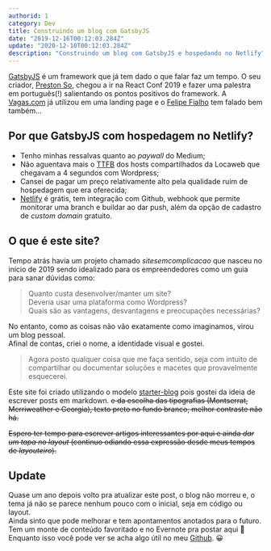 ```yaml
---
authorid: 1
category: Dev
title: Construindo um blog com GatsbyJS
date: "2019-12-16T00:12:03.284Z"
update: "2020-12-10T00:12:03.284Z"
description: "Construindo um blog com GatsbyJS e hospedando no Netlify"
---
```


[GatsbyJS](https://www.gatsbyjs.org/) é um framework que já tem dado o que falar faz um tempo.
O seu criador, [Preston So](https://preston.so/), chegou a ir na React Conf 2019 e fazer uma palestra em português(!) salientando os pontos positivos do framework.
A [Vagas.com](https://www.vagas.com.br/) já utilizou em uma landing page e o [Felipe Fialho](https://github.com/felipefialho/felipefialho.com) tem falado bem também...

## Por que GatsbyJS com hospedagem no Netlify?

- Tenho minhas ressalvas quanto ao _paywall_ do Medium;
- Não aguentava mais o [TTFB](/time-to-first-byte) dos hosts compartilhados da Locaweb que chegavam a 4 segundos com Wordpress;
- Cansei de pagar um preço relativamente alto pela qualidade ruim de hospedagem que era oferecida;
- [Netlify](https://www.netlify.com/) é grátis, tem integração com Github, webhook que permite monitorar uma branch e buildar ao dar push, além da opção de cadastro de _custom domain_ gratuito.

## O que é este site?

Tempo atrás havia um projeto chamado _sitesemcomplicacao_ que nasceu no início de 2019 sendo idealizado para os empreendedores como um guia para sanar dúvidas como:

> Quanto custa desenvolver/manter um site?  
> Deveria usar uma plataforma como Wordpress?  
> Quais são as vantagens, desvantagens e preocupações necessárias?

No entanto, como as coisas não vão exatamente como imaginamos, virou um blog pessoal.  
Afinal de contas, criei o nome, a identidade visual e gostei.

> Agora posto qualquer coisa que me faça sentido, seja com intuito de compartilhar ou documentar soluções e macetes que provavelmente esquecerei.

Este site foi criado utilizando o modelo [starter-blog](https://gatsby-starter-blog-demo.netlify.com/) pois gostei da ideia de escrever posts em markdown. ~~e da escolha das tipografias (Montserrat, Merriweather e Georgia), texto preto no fundo branco, melhor contraste não há.~~

~~Espero ter tempo para escrever artigos interessantes por aqui e ainda _dar um tapa no layout_ (continuo odiando essa expressão desde meus tempos de _layouteiro_).~~

## Update

Quase um ano depois volto pra atualizar este post, o blog não morreu e, o tema já não se parece nenhum pouco com o inicial, seja em código ou layout.  
Ainda sinto que pode melhorar e tem apontamentos anotados para o futuro.  
Tem um monte de conteúdo favoritado e no Evernote pra postar aqui 🤷  
Enquanto isso você pode ver se acha algo útil no meu [Github](https://github.com/felipexperto). 😀
